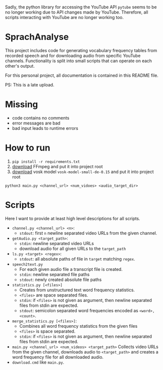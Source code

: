 Sadly, the python library for accessing the YouTube API `pytube` seems to be no longer working due to API changes made by YouTube. 
Therefore, all scripts interacting with YouTube are no longer working too.

# SprachAnalyse

This project includes code for generating vocabulary frequency tables from recorded speech and for downloading audio from specific YouTube channels. 
Functionality is split into small scripts that can operate on each other's output.

For this personal project, all documentation is contained in this README file.

PS: This is a late upload.

# Missing
- code contains no comments
- error messages are bad
- bad input leads to runtime errors

# How to run
1. `pip install -r requirements.txt`
2. [download](https://ffmpeg.org/download.html) FFmpeg and put it into project root
3. [download](https://alphacephei.com/vosk/models) vosk model `vosk-model-small-de-0.15` and put it into project root

`python3 main.py <channel_url> <num_vidoes> <audio_target_dir>`

# Scripts
Here I want to provide at least high level descriptions for all scripts.

- `channel.py <channel_url> <n>`:
    - `stdout`: first `n` newline separated video URLs from the given channel.
- `getAudio.py <target_path>`:
    - `stdin`: newline separated video URLs
    - download audio for all given URLs to the `target_path` 
- `ls.py <target> <regex>`:
    - `stdout`: all absolute paths of file in `target` matching `regex`.
- `speech2text.py`
    - For each given audio file a transcript file is created.
    - `stdin`: newline separated file paths
    - `stdout`: newly created absolute file paths
- `statistics.py [<files>]`
    - Creates from unstructured text word frequency statistics.
    - `<files>` are space separated files.
    - `stdin`: if `<files>` is not given as argument, then newline separated files from stdin are expected.
    - `stdout`: semicolon separated word frequencies encoded as `<word>,<count>`.
- `merge_statistics.py [<files>]`:
    - Combines all word frequency statistics from the given files 
    - `<files>` is space separated.
    - `stdin`: if `<files>` is not given as argument, then newline separated files from stdin are expected.
- `main.py <channel_url> <num_videos> <target_path>`
    Collects video URLs from the given channel, downloads audio to `<target_path>` and creates a word frequency file for all downloaded audio.
- `download.cmd` like `main.py`. 



